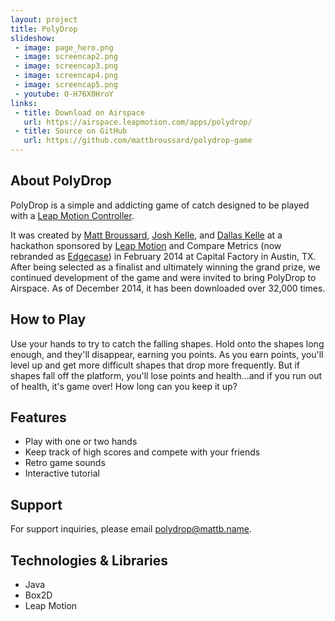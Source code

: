 ```yaml
---
layout: project
title: PolyDrop
slideshow:
 - image: page_hero.png
 - image: screencap2.png
 - image: screencap3.png
 - image: screencap4.png
 - image: screencap5.png
 - youtube: O-H76X0HroY
links:
 - title: Download on Airspace
   url: https://airspace.leapmotion.com/apps/polydrop/
 - title: Source on GitHub
   url: https://github.com/mattbroussard/polydrop-game
---
```


## About PolyDrop

PolyDrop is a simple and addicting game of catch designed to be played with a [Leap Motion Controller](http://www.leapmotion.com/).

It was created by [Matt Broussard](http://mattb.io/), [Josh Kelle](http://joshkelle.com/), and [Dallas Kelle](http://dallaskelle.com/) at a hackathon sponsored by [Leap Motion](http://www.leapmotion.com/) and Compare Metrics (now rebranded as [Edgecase](http://edgecase.io/)) in February 2014 at Capital Factory in Austin, TX. After being selected as a finalist and ultimately winning the grand prize, we continued development of the game and were invited to bring PolyDrop to Airspace. As of December 2014, it has been downloaded over 32,000 times.

## How to Play

Use your hands to try to catch the falling shapes. Hold onto the shapes long enough, and they'll disappear, earning you points. As you earn points, you'll level up and get more difficult shapes that drop more frequently. But if shapes fall off the platform, you'll lose points and health...and if you run out of health, it's game over! How long can you keep it up?

## Features

* Play with one or two hands
* Keep track of high scores and compete with your friends
* Retro game sounds
* Interactive tutorial

## Support

For support inquiries, please email [polydrop@mattb.name](mailto:polydrop@mattb.name).

## Technologies & Libraries

* Java
* Box2D
* Leap Motion
